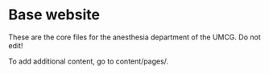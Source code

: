 # Base website

These are the core files for the anesthesia department of the UMCG.
Do not edit! 

To add additional content, go to content/pages/.
